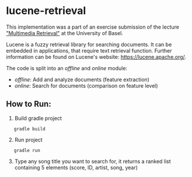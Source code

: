 # lucene-retrieval

This implementation was a part of an exercise submission of the lecture ["Multimedia Retrieval"](https://dmi.unibas.ch/de/studium/computer-science-informatik/lehrangebot-hs20/lecture-multimedia-retrieval/) at the University of 
Basel.

Lucene is a fuzzy retrieval library for searching documents. It can be embedded in applications, that require text
retrieval function. Further information can be found on Lucene's website: <https://lucene.apache.org/>.

The code is split into an *offline* and *online* module:
- *offline*: Add and analyze documents (feature extraction)
- *online*: Search for documents (comparison on feature level)

## How to Run:

1. Build gradle project
```console
   gradle build
```

2. Run project
```console
   gradle run
```

3. Type any song title you want to search for, it returns a ranked list containing 5 elements (score, ID, artist, song, year)
